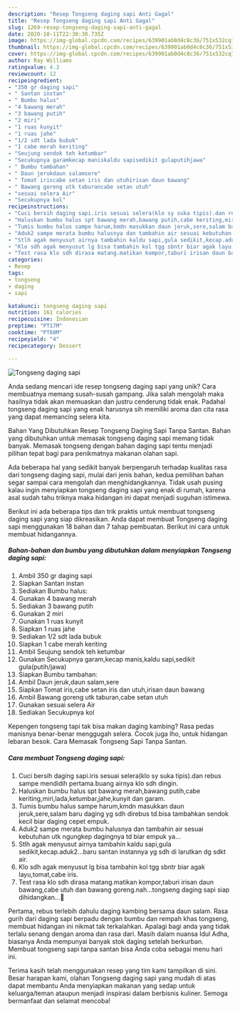 ```yaml
---
description: "Resep Tongseng daging sapi Anti Gagal"
title: "Resep Tongseng daging sapi Anti Gagal"
slug: 1269-resep-tongseng-daging-sapi-anti-gagal
date: 2020-10-11T22:30:30.735Z
image: https://img-global.cpcdn.com/recipes/639901ab0d4c8c36/751x532cq70/tongseng-daging-sapi-foto-resep-utama.jpg
thumbnail: https://img-global.cpcdn.com/recipes/639901ab0d4c8c36/751x532cq70/tongseng-daging-sapi-foto-resep-utama.jpg
cover: https://img-global.cpcdn.com/recipes/639901ab0d4c8c36/751x532cq70/tongseng-daging-sapi-foto-resep-utama.jpg
author: Ray Williams
ratingvalue: 4.3
reviewcount: 12
recipeingredient:
- "350 gr daging sapi"
- " Santan instan"
- " Bumbu halus"
- "4 bawang merah"
- "3 bawang putih"
- "2 miri"
- "1 ruas kunyit"
- "1 ruas jahe"
- "1/2 sdt lada bubuk"
- "1 cabe merah keriting"
- "Seujung sendok teh ketumbar"
- "Secukupnya garamkecap maniskaldu sapisedikit gulaputihjawa"
- " Bumbu tambahan"
- " Daun jerukdaun salamsere"
- " Tomat iriscabe setan iris dan utuhirisan daun bawang"
- " Bawang goreng utk taburancabe setan utuh"
- "sesuai selera Air"
- "Secukupnya kol"
recipeinstructions:
- "Cuci bersih daging sapi.iris sesuai selera(klo sy suka tipis).dan rebus sampe mendidih pertama.buang airnya klo sdh dingin."
- "Haluskan bumbu halus spt bawang merah,bawang putih,cabe keriting,miri,lada,ketumbar,jahe,kunyit dan garam."
- "Tumis bumbu halus sampe harum,kmdn masukkan daun jeruk,sere,salam baru daging yg sdh direbus td.bisa tambahkan sendok kecil biar daging cepet empuk."
- "Aduk2 sampe merata bumbu halusnya dan tambahin air sesuai kebutuhan utk ngungkep dagingnya td biar empuk ya..."
- "Stlh agak menyusut airnya tambahin kaldu sapi,gula sedikit,kecap.aduk2...baru santan instannya yg sdh di larutkan dg sdkt air."
- "Klo sdh agak menyusut lg bisa tambahin kol tgg sbntr biar agak layu,tomat,cabe iris."
- "Test rasa klo sdh dirasa matang.matikan kompor,taburi irisan daun bawang,cabe utuh dan bawang goreng.nah...tongseng daging sapi siap dihidangkan...🤗"
categories:
- Resep
tags:
- tongseng
- daging
- sapi

katakunci: tongseng daging sapi 
nutrition: 161 calories
recipecuisine: Indonesian
preptime: "PT17M"
cooktime: "PT60M"
recipeyield: "4"
recipecategory: Dessert

---
```



![Tongseng daging sapi](https://img-global.cpcdn.com/recipes/639901ab0d4c8c36/751x532cq70/tongseng-daging-sapi-foto-resep-utama.jpg)

Anda sedang mencari ide resep tongseng daging sapi yang unik? Cara membuatnya memang susah-susah gampang. Jika salah mengolah maka hasilnya tidak akan memuaskan dan justru cenderung tidak enak. Padahal tongseng daging sapi yang enak harusnya sih memiliki aroma dan cita rasa yang dapat memancing selera kita.

Bahan Yang Dibutuhkan Resep Tongseng Daging Sapi Tanpa Santan. Bahan yang dibutuhkan untuk memasak tongseng daging sapi memang tidak banyak. Memasak tongseng dengan bahan daging sapi tentu menjadi pilihan tepat bagi para penikmatnya makanan olahan sapi.

Ada beberapa hal yang sedikit banyak berpengaruh terhadap kualitas rasa dari tongseng daging sapi, mulai dari jenis bahan, kedua pemilihan bahan segar sampai cara mengolah dan menghidangkannya. Tidak usah pusing kalau ingin menyiapkan tongseng daging sapi yang enak di rumah, karena asal sudah tahu triknya maka hidangan ini dapat menjadi suguhan istimewa.


Berikut ini ada beberapa tips dan trik praktis untuk membuat tongseng daging sapi yang siap dikreasikan. Anda dapat membuat Tongseng daging sapi menggunakan 18 bahan dan 7 tahap pembuatan. Berikut ini cara untuk membuat hidangannya.

<!--inarticleads1-->

##### Bahan-bahan dan bumbu yang dibutuhkan dalam menyiapkan Tongseng daging sapi:

1. Ambil 350 gr daging sapi
1. Siapkan  Santan instan
1. Sediakan  Bumbu halus:
1. Gunakan 4 bawang merah
1. Sediakan 3 bawang putih
1. Gunakan 2 miri
1. Gunakan 1 ruas kunyit
1. Siapkan 1 ruas jahe
1. Sediakan 1/2 sdt lada bubuk
1. Siapkan 1 cabe merah keriting
1. Ambil Seujung sendok teh ketumbar
1. Gunakan Secukupnya garam,kecap manis,kaldu sapi,sedikit gula(putih/jawa)
1. Siapkan  Bumbu tambahan:
1. Ambil  Daun jeruk,daun salam,sere
1. Siapkan  Tomat iris,cabe setan iris dan utuh,irisan daun bawang
1. Ambil  Bawang goreng utk taburan,cabe setan utuh
1. Gunakan sesuai selera Air
1. Sediakan Secukupnya kol


Kepengen tongseng tapi tak bisa makan daging kambing? Rasa pedas manisnya benar-benar menggugah selera. Cocok juga lho, untuk hidangan lebaran besok. Cara Memasak Tongseng Sapi Tanpa Santan. 

<!--inarticleads2-->

##### Cara membuat Tongseng daging sapi:

1. Cuci bersih daging sapi.iris sesuai selera(klo sy suka tipis).dan rebus sampe mendidih pertama.buang airnya klo sdh dingin.
1. Haluskan bumbu halus spt bawang merah,bawang putih,cabe keriting,miri,lada,ketumbar,jahe,kunyit dan garam.
1. Tumis bumbu halus sampe harum,kmdn masukkan daun jeruk,sere,salam baru daging yg sdh direbus td.bisa tambahkan sendok kecil biar daging cepet empuk.
1. Aduk2 sampe merata bumbu halusnya dan tambahin air sesuai kebutuhan utk ngungkep dagingnya td biar empuk ya...
1. Stlh agak menyusut airnya tambahin kaldu sapi,gula sedikit,kecap.aduk2...baru santan instannya yg sdh di larutkan dg sdkt air.
1. Klo sdh agak menyusut lg bisa tambahin kol tgg sbntr biar agak layu,tomat,cabe iris.
1. Test rasa klo sdh dirasa matang.matikan kompor,taburi irisan daun bawang,cabe utuh dan bawang goreng.nah...tongseng daging sapi siap dihidangkan...🤗


Pertama, rebus terlebih dahulu daging kambing bersama daun salam. Rasa gurih dari daging sapi berpadu dengan bumbu dan rempah khas tongseng, membuat hidangan ini nikmat tak terkalahkan. Apalagi bagi anda yang tidak terlalu senang dengan aroma dan rasa dari. Masih dalam nuansa Idul Adha, biasanya Anda mempunyai banyak stok daging setelah berkurban. Membuat tongseng sapi tanpa santan bisa Anda coba sebagai menu hari ini. 

Terima kasih telah menggunakan resep yang tim kami tampilkan di sini. Besar harapan kami, olahan Tongseng daging sapi yang mudah di atas dapat membantu Anda menyiapkan makanan yang sedap untuk keluarga/teman ataupun menjadi inspirasi dalam berbisnis kuliner. Semoga bermanfaat dan selamat mencoba!
